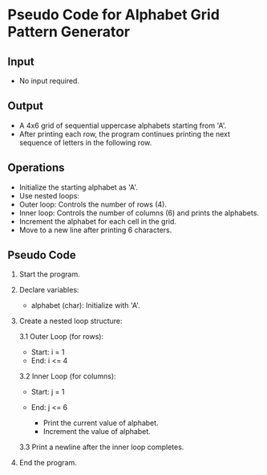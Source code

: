 # Pseudo Code for Alphabet Grid Pattern Generator
## Input
- No input required.
## Output
- A 4x6 grid of sequential uppercase alphabets starting from 'A'.
- After printing each row, the program continues printing the next sequence of letters in the following row.
## Operations
- Initialize the starting alphabet as 'A'.
- Use nested loops:
- Outer loop: Controls the number of rows (4).
- Inner loop: Controls the number of columns (6) and prints the alphabets.
- Increment the alphabet for each cell in the grid.
- Move to a new line after printing 6 characters.
## Pseudo Code
1. Start the program.

2. Declare variables:
   - alphabet (char): Initialize with 'A'.

3. Create a nested loop structure:

   3.1 Outer Loop (for rows):
   - Start: i = 1
   - End: i <= 4

   3.2 Inner Loop (for columns):
   - Start: j = 1
   - End: j <= 6

      - Print the current value of alphabet.
      - Increment the value of alphabet.

   3.3 Print a newline after the inner loop completes.

4. End the program.
